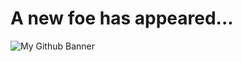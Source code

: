<h1> A new foe has appeared... </h1>
<img src="https://github.com/Yass1G1/Yass1G1/edit/main/github_banner_final.jpg" alt="My Github Banner" />
